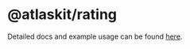 # @atlaskit/rating

Detailed docs and example usage can be found [here](https://atlaskit.atlassian.com/packages/core/star-rating).
